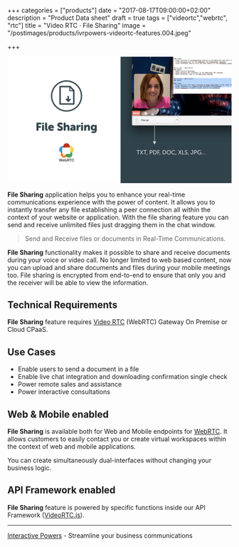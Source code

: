 +++
categories = ["products"]
date = "2017-08-17T09:00:00+02:00"
description = "Product Data sheet"
draft = true
tags = ["videortc","webrtc", "rtc"]
title = "Video RTC · File Sharing"
image = "/postimages/products/ivrpowers-videortc-features.004.jpeg"

+++

![VideoRTC File Sharing](/postimages/products/ivrpowers-videortc-features.005.jpeg)

**File Sharing** application helps you to enhance your real-time communications experience with the power of content. It allows you to instantly transfer any file establishing a peer connection all within the context of your website or application. With the file sharing feature you can send and receive unlimited files just dragging them in the chat window.

> Send and Receive files or documents in Real-Time Communications.

**File Sharing** functionality makes it possible to share and receive documents during your voice or video call. No longer limited to web based content, now you can upload and share documents and files during your mobile meetings too. File sharing is encrypted from end-to-end to ensure that only you and the receiver will be able to view the information.
	
## Technical Requirements

**File Sharing** feature requires [Video RTC](http://blog.ivrpowers.com/post/products/video-rtc/) (WebRTC) Gateway On Premise or Cloud CPaaS.

## Use Cases

* Enable users to send a document in a file
* Enable live chat integration and downloading confirmation single check
* Power remote sales and assistance
* Power interactive consultations

## Web & Mobile enabled

**File Sharing** is available both for Web and Mobile endpoints for [WebRTC](http://blog.ivrpowers.com/post/technologies/what-is-webrtc/). It allows customers to easily contact you or create virtual workspaces within the context of web and mobile applications.

You can create simultaneously dual-interfaces without changing your business logic.

## API Framework enabled

**File Sharing** feature is powered by specific functions inside our API Framework ([VideoRTC.js](http://blog.ivrpowers.com/post/development/introducing-videortcjs-developers/)).

---
[Interactive Powers](http://www.ivrpowers.com/) - Streamline your business communications


